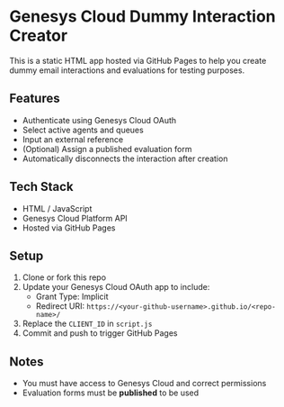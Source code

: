 # Genesys Cloud Dummy Interaction Creator

This is a static HTML app hosted via GitHub Pages to help you create dummy email interactions and evaluations for testing purposes.

## Features

- Authenticate using Genesys Cloud OAuth
- Select active agents and queues
- Input an external reference
- (Optional) Assign a published evaluation form
- Automatically disconnects the interaction after creation

## Tech Stack

- HTML / JavaScript
- Genesys Cloud Platform API
- Hosted via GitHub Pages

## Setup

1. Clone or fork this repo
2. Update your Genesys Cloud OAuth app to include:
   - Grant Type: Implicit
   - Redirect URI: `https://<your-github-username>.github.io/<repo-name>/`
3. Replace the `CLIENT_ID` in `script.js`
4. Commit and push to trigger GitHub Pages

## Notes

- You must have access to Genesys Cloud and correct permissions
- Evaluation forms must be **published** to be used
